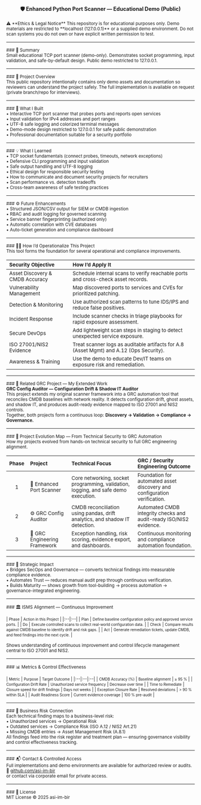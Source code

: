 <h4 align="center">🛡️ Enhanced Python Port Scanner — Educational Demo (Public)</h4>

<small>
⚠️ **Ethics & Legal Notice**  
This repository is for educational purposes only. Demo materials are restricted to **localhost (127.0.0.1)** or a supplied demo environment.  
Do not scan systems you do not own or have explicit written permission to test.
</small>

---

<small>### 🎯 Summary</small>  
<small>Small educational TCP port scanner (demo-only). Demonstrates socket programming, input validation, and safe-by-default design. Public demo restricted to 127.0.0.1.</small>

---

<small>### 🧠 Project Overview</small>  
<small>This public repository intentionally contains only demo assets and documentation so reviewers can understand the project safely. The full implementation is available on request (private branch/repo for interviews).</small>

---

<small>### 🔧 What I Built</small>  
<small>
• Interactive TCP port scanner that probes ports and reports open services  
• Input validation for IPv4 addresses and port ranges  
• UTF-8 safe logging and colorized terminal messages  
• Demo-mode design restricted to 127.0.0.1 for safe public demonstration  
• Professional documentation suitable for a security portfolio
</small>

---

<small>### 💡 What I Learned</small>  
<small>
• TCP socket fundamentals (connect probes, timeouts, network exceptions)  
• Defensive CLI programming and input validation  
• Safe output handling and UTF-8 logging  
• Ethical design for responsible security testing  
• How to communicate and document security projects for recruiters  
• Scan performance vs. detection tradeoffs  
• Cross-team awareness of safe testing practices
</small>

---

<small>### ⚙️ Future Enhancements</small>  
<small>
• Structured JSON/CSV output for SIEM or CMDB ingestion  
• RBAC and audit logging for governed scanning  
• Service banner fingerprinting (authorized only)  
• Automatic correlation with CVE databases  
• Auto-ticket generation and compliance dashboard
</small>

---

<small>### 👩‍💼 How I’d Operationalize This Project</small>  
<small>This tool forms the foundation for several operational and compliance improvements.</small>

<small>

| <small>Security Objective</small> | <small>How I’d Apply It</small> |
|:--|:--|
| <small>Asset Discovery & CMDB Accuracy</small> | <small>Schedule internal scans to verify reachable ports and cross-check asset records.</small> |
| <small>Vulnerability Management</small> | <small>Map discovered ports to services and CVEs for prioritized patching.</small> |
| <small>Detection & Monitoring</small> | <small>Use authorized scan patterns to tune IDS/IPS and reduce false positives.</small> |
| <small>Incident Response</small> | <small>Include scanner checks in triage playbooks for rapid exposure assessment.</small> |
| <small>Secure DevOps</small> | <small>Add lightweight scan steps in staging to detect unexpected service exposure.</small> |
| <small>ISO 27001/NIS2 Evidence</small> | <small>Treat scanner logs as auditable artifacts for A.8 (Asset Mgmt) and A.12 (Ops Security).</small> |
| <small>Awareness & Training</small> | <small>Use the demo to educate Dev/IT teams on exposure risk and remediation.</small> |
</small>

---

<small>### 🔗 Related GRC Project — My Extended Work</small>  
<small>
**GRC Config Auditor — Configuration Drift & Shadow IT Auditor**  
This project extends my original scanner framework into a GRC automation tool that reconciles CMDB baselines with network reality. It detects configuration drift, ghost assets, and shadow IT, and produces audit-ready evidence mapped to ISO 27001 and NIS2 controls.  
Together, both projects form a continuous loop: **Discovery → Validation → Compliance → Governance.**
</small>

---

<small>### 🧭 Project Evolution Map — From Technical Security to GRC Automation</small>  
<small>How my projects evolved from hands-on technical security to full GRC engineering alignment.</small>

<small>

| <small>Phase</small> | <small>Project</small> | <small>Technical Focus</small> | <small>GRC / Security Engineering Outcome</small> |
|:--:|:--|:--|:--|
| <small>1</small> | <small>🧩 Enhanced Port Scanner</small> | <small>Core networking, socket programming, validation, logging, and safe demo execution.</small> | <small>Foundation for automated asset discovery and configuration verification.</small> |
| <small>2</small> | <small>⚙️ GRC Config Auditor</small> | <small>CMDB reconciliation using pandas, drift analytics, and shadow IT detection.</small> | <small>Automated CMDB integrity checks and audit-ready ISO/NIS2 evidence.</small> |
| <small>3</small> | <small>🧠 GRC Engineering Framework</small> | <small>Exception handling, risk scoring, evidence export, and dashboards.</small> | <small>Continuous monitoring and compliance automation foundation.</small> |
</small>

---

<small>### 🚀 Strategic Impact</small>  
<small>
• Bridges SecOps and Governance — converts technical findings into measurable compliance evidence.  
• Automates Trust — reduces manual audit prep through continuous verification.  
• Builds Maturity — shows growth from tool-building → process automation → governance-integrated engineering.
</small>

---

<small>### 🏛️ ISMS Alignment — Continuous Improvement</small>

<small>
| <small>Phase</small> | <small>Action in this Project</small> |
|:--|:--|
| <small>Plan</small> | <small>Define baseline configuration policy and approved service ports.</small> |
| <small>Do</small> | <small>Execute controlled scans to collect real-world configuration data.</small> |
| <small>Check</small> | <small>Compare results against CMDB baseline to identify drift and risk gaps.</small> |
| <small>Act</small> | <small>Generate remediation tickets, update CMDB, and feed findings into the next cycle.</small> |
</small>

<small>Shows understanding of continuous improvement and control lifecycle management central to ISO 27001 and NIS2.</small>

---

<small>### 📊 Metrics & Control Effectiveness</small>

<small>
| <small>Metric</small> | <small>Purpose</small> | <small>Target Outcome</small> |
|:--|:--|:--|
| <small>CMDB Accuracy (%)</small> | <small>Baseline alignment</small> | <small>≥ 95 %</small> |
| <small>Configuration Drift Rate</small> | <small>Unauthorized service frequency</small> | <small>Decrease over time</small> |
| <small>Time to Remediate</small> | <small>Closure speed for drift findings</small> | <small>Days not weeks</small> |
| <small>Exception Closure Rate</small> | <small>Resolved deviations</small> | <small>> 90 % within SLA</small> |
| <small>Audit Readiness Score</small> | <small>Current evidence coverage</small> | <small>100 % pre-audit</small> |
</small>

---

<small>### 💼 Business Risk Connection</small>  
<small>
Each technical finding maps to a business-level risk:  
• Unauthorized services → Operational Risk  
• Outdated services → Compliance Risk (ISO A.12 / NIS2 Art.21)  
• Missing CMDB entries → Asset Management Risk (A.8.1)  
All findings feed into the risk register and treatment plan — ensuring governance visibility and control effectiveness tracking.
</small>

---

<small>### 📬 Contact & Controlled Access</small>  
<small>
Full implementations and demo environments are available for authorized review or audits.  
📎 <a href="https://github.com/asi-im-bir">github.com/asi-im-bir</a>  
or contact via corporate email for private access.
</small>

---

<small>### 🪪 License</small>  
<small>MIT License © 2025 asi-im-bir</small>


